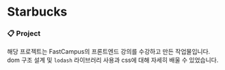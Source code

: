 # Starbucks

### 📋 Project

해당 프로젝트는 FastCampus의 프론트엔드 강의를 수강하고 만든 작업물입니다. <br>
dom 구조 설계 및 `lodash` 라이브러리 사용과 css에 대해 자세히 배울 수 있었습니다. 
